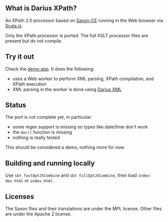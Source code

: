 ## What is Darius XPath?

An XPath 2.0 processor based on [Saxon-CE][1] running in the Web browser via [Scala.js][2].

Only the XPath processor is ported. The full XSLT processor files are present but do not compile.

## Try it out

Check the [demo app][3]. It does the following:

- uses a Web worker to perform XML parsing, XPath compilation, and XPath execution
- XML parsing in the worker is done using [Darius XML][4]

## Status

The port is not complete yet, in particular:

- some regex support is missing so types like date/time don't work
- the `doc()` function is missing
- nothing is really tested

This should be considered a demo, nothing more for now.

## Building and running locally

Use `sbt fastOptJSCombine` and `sbt fullOptJSCombine`, then load `index-dev.html` or `index.html`.

## Licenses

The Saxon files and their translations are under the MPL license. Other files are under the Apache 2 license.

[1]: http://www.saxonica.com/ce/index.xml
[2]: http://www.scala-js.org/
[3]: http://ebruchez.github.io/darius-xpath.js/
[4]: https://github.com/ebruchez/darius-xml.js
